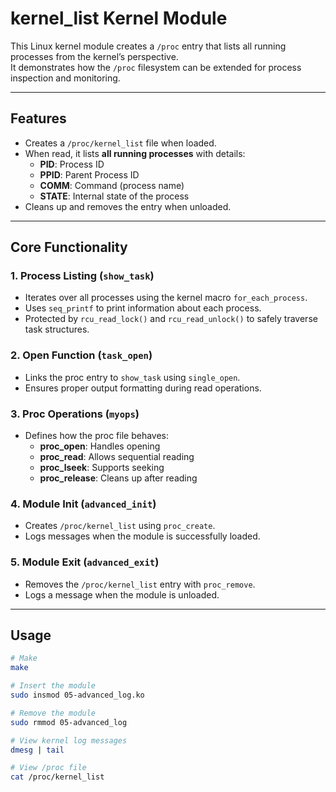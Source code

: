 # kernel_list Kernel Module

This Linux kernel module creates a `/proc` entry that lists all running processes from the kernel’s perspective.  
It demonstrates how the `/proc` filesystem can be extended for process inspection and monitoring.  

---

## Features
- Creates a `/proc/kernel_list` file when loaded.  
- When read, it lists **all running processes** with details:  
  - **PID**: Process ID  
  - **PPID**: Parent Process ID  
  - **COMM**: Command (process name)  
  - **STATE**: Internal state of the process  
- Cleans up and removes the entry when unloaded.  

---

## Core Functionality

### 1. Process Listing (`show_task`)
- Iterates over all processes using the kernel macro `for_each_process`.  
- Uses `seq_printf` to print information about each process.  
- Protected by `rcu_read_lock()` and `rcu_read_unlock()` to safely traverse task structures.  

### 2. Open Function (`task_open`)
- Links the proc entry to `show_task` using `single_open`.  
- Ensures proper output formatting during read operations.  

### 3. Proc Operations (`myops`)
- Defines how the proc file behaves:  
  - **proc_open**: Handles opening  
  - **proc_read**: Allows sequential reading  
  - **proc_lseek**: Supports seeking  
  - **proc_release**: Cleans up after reading  

### 4. Module Init (`advanced_init`)
- Creates `/proc/kernel_list` using `proc_create`.  
- Logs messages when the module is successfully loaded.  

### 5. Module Exit (`advanced_exit`)
- Removes the `/proc/kernel_list` entry with `proc_remove`.  
- Logs a message when the module is unloaded.  

---

## Usage

```bash
# Make
make

# Insert the module
sudo insmod 05-advanced_log.ko

# Remove the module
sudo rmmod 05-advanced_log

# View kernel log messages
dmesg | tail

# View /proc file
cat /proc/kernel_list

